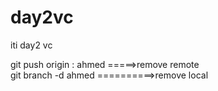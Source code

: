 # day2vc
iti day2 vc

git push origin : ahmed =====>remove remote  
git branch -d ahmed ==========>remove local 
